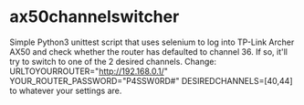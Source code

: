 # ax50channelswitcher

Simple Python3 unittest script that uses selenium to log into TP-Link Archer AX50 and check whether the router has defaulted to channel 36. If so, it'll try to switch to one of the 2 desired channels. 
Change:
URLTOYOURROUTER="http://192.168.0.1/"
YOUR_ROUTER_PASSWORD="P4SSW0RD#" 
DESIREDCHANNELS=[40,44]
to whatever your settings are.
